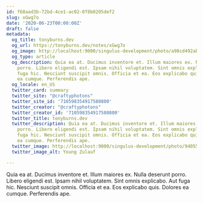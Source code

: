 ```yaml
---
id: f68aad3b-72bd-4ce1-ac02-0f8b0205def2
slug: xGwg7o
date: '2020-06-23T00:00:00Z'
draft: false
metadata:
  og_title: tonyburns.dev
  og_url: https://tonyburns.dev/notes/xGwg7o
  og_image: http://localhost:9000/singulus-development/photo/a98cd492ab15830e58c1bb750cdb852f.jpeg
  og_type: article
  og_description: Quia ea at. Ducimus inventore et. Illum maiores ex. Nulla deserunt
    porro. Libero eligendi est. Ipsam nihil voluptatem. Sint omnis explicabo. Aut
    fuga hic. Nesciunt suscipit omnis. Officia et ea. Eos explicabo quis. Dolores
    ea cumque. Perferendis ape.
  og_locale: en_US
  twitter_card: summary
  twitter_site: "@craftyphotons"
  twitter_site_id: '710598354917580800'
  twitter_creator: "@craftyphotons"
  twitter_creator_id: '710598354917580800'
  twitter_title: tonyburns.dev
  twitter_description: Quia ea at. Ducimus inventore et. Illum maiores ex. Nulla deserunt
    porro. Libero eligendi est. Ipsam nihil voluptatem. Sint omnis explicabo. Aut
    fuga hic. Nesciunt suscipit omnis. Officia et ea. Eos explicabo quis. Dolores
    ea cumque. Perferendis ape.
  twitter_image: http://localhost:9000/singulus-development/photo/9405525f92f5b393ab07f49c89bff587.jpeg
  twitter_image_alt: Young Zulauf

---
```


Quia ea at. Ducimus inventore et. Illum maiores ex. Nulla deserunt porro. Libero eligendi est. Ipsam nihil voluptatem. Sint omnis explicabo. Aut fuga hic. Nesciunt suscipit omnis. Officia et ea. Eos explicabo quis. Dolores ea cumque. Perferendis ape.
